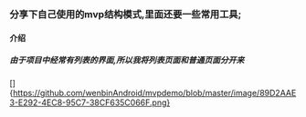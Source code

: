 ### 分享下自己使用的mvp结构模式,里面还要一些常用工具;

#### 介绍

##### 由于项目中经常有列表的界面,所以我将列表页面和普通页面分开来
[]{https://github.com/wenbinAndroid/mvpdemo/blob/master/image/89D2AAE3-E292-4EC8-95C7-38CF635C066F.png}

